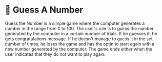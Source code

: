 # 🔢 Guess A Number
Guess the Number is a simple game where the computer generates a number in the range from 0 to 100. The user's role is to guess the number generated by the computer in a certain number of trials. If he guesses it, he gets congratulations message. If he doesn't manage to guess it in the set number of times, he loses the game and has the optin to start again with a new number generated by the computer. The game ends either when the user indicates that they do not want to play again.
